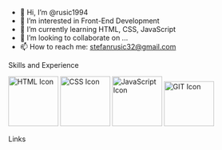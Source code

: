 - 👋 Hi, I’m @rusic1994
- 👀 I’m interested in Front-End Development
- 🌱 I’m currently learning HTML, CSS, JavaScript
- 💞️ I’m looking to collaborate on ...
- 📫 How to reach me: stefanrusic32@gmail.com

<!---
rusic1994/rusic1994 is a ✨ special ✨ repository because its `README.md` (this file) appears on your GitHub profile.
You can click the Preview link to take a look at your changes.
--->
Skills and Experience

<img src="images/html5-logo.png" alt="HTML Icon" height="100px;" width="100px;">
<img src="images/css3-logo.png" alt="CSS Icon" height="100px;" width="100px;">
<img src="images/javascript-logo.png" alt="JavaScript Icon" height="100px;" width="100px;">
<img src="images/git-logo.png" alt="GIT Icon" height="90px;" width="100px;">

Links

